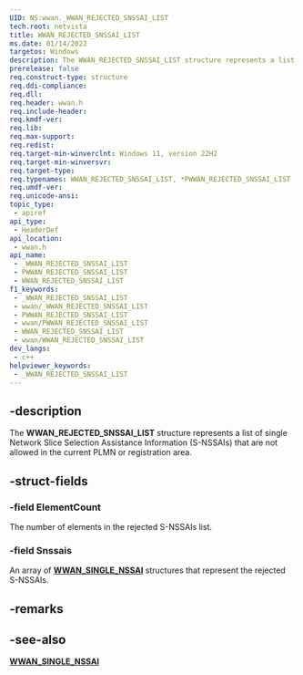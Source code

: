```yaml
---
UID: NS:wwan._WWAN_REJECTED_SNSSAI_LIST
tech.root: netvista
title: WWAN_REJECTED_SNSSAI_LIST
ms.date: 01/14/2022
targetos: Windows
description: The WWAN_REJECTED_SNSSAI_LIST structure represents a list of single Network Slice Selection Assistance Information (S-NSSAIs) that are not allowed in the current PLMN or registration area.
prerelease: false
req.construct-type: structure
req.ddi-compliance: 
req.dll: 
req.header: wwan.h
req.include-header: 
req.kmdf-ver: 
req.lib: 
req.max-support: 
req.redist: 
req.target-min-winverclnt: Windows 11, version 22H2
req.target-min-winversvr: 
req.target-type: 
req.typenames: WWAN_REJECTED_SNSSAI_LIST, *PWWAN_REJECTED_SNSSAI_LIST
req.umdf-ver: 
req.unicode-ansi: 
topic_type:
 - apiref
api_type:
 - HeaderDef
api_location:
 - wwan.h
api_name:
 - _WWAN_REJECTED_SNSSAI_LIST
 - PWWAN_REJECTED_SNSSAI_LIST
 - WWAN_REJECTED_SNSSAI_LIST
f1_keywords:
 - _WWAN_REJECTED_SNSSAI_LIST
 - wwan/_WWAN_REJECTED_SNSSAI_LIST
 - PWWAN_REJECTED_SNSSAI_LIST
 - wwan/PWWAN_REJECTED_SNSSAI_LIST
 - WWAN_REJECTED_SNSSAI_LIST
 - wwan/WWAN_REJECTED_SNSSAI_LIST
dev_langs:
 - c++
helpviewer_keywords:
 - _WWAN_REJECTED_SNSSAI_LIST
---
```


## -description

The **WWAN_REJECTED_SNSSAI_LIST** structure represents a list of single Network Slice Selection Assistance Information (S-NSSAIs) that are not allowed in the current PLMN or registration area.

## -struct-fields

### -field ElementCount

The number of elements in the rejected S-NSSAIs list.

### -field Snssais

An array of [**WWAN_SINGLE_NSSAI**](ns-wwan-wwan_single_nssai.md) structures that represent the rejected S-NSSAIs.

## -remarks

## -see-also

[**WWAN_SINGLE_NSSAI**](ns-wwan-wwan_single_nssai.md)

